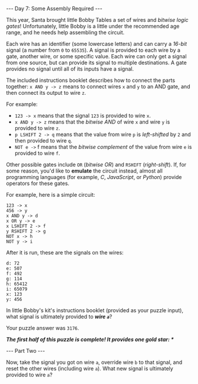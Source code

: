 --- Day 7: Some Assembly Required ---

This year, Santa brought little Bobby Tables a set of wires and _bitwise logic gates_! Unfortunately, little Bobby is a little under the recommended age range, and he needs help assembling the circuit.

Each wire has an identifier (some lowercase letters) and can carry a _16-bit_ signal (a number from `0` to `65535`). A signal is provided to each wire by a gate, another wire, or some specific value. Each wire can only get a signal from one source, but can provide its signal to multiple destinations. A gate provides no signal until all of its inputs have a signal.

The included instructions booklet describes how to connect the parts together: `x AND y -> z` means to connect wires `x` and `y` to an AND gate, and then connect its output to wire `z`.

For example:

- `123 -> x` means that the signal `123` is provided to wire `x`.
- `x AND y -> z` means that the _bitwise AND_ of wire `x` and wire `y` is provided to wire `z`.
- `p LSHIFT 2 -> q` means that the value from wire `p` is _left-shifted_ by `2` and then provided to wire `q`.
- `NOT e ->` f means that the _bitwise complement_ of the value from wire `e` is provided to wire `f`.

Other possible gates include `OR` (_bitwise OR_) and `RSHIFT` (_right-shift_). If, for some reason, you'd like to **emulate** the circuit instead, almost all programming languages (for example, _C_, _JavaScript_, or _Python_) provide operators for these gates.

For example, here is a simple circuit:

```
123 -> x
456 -> y
x AND y -> d
x OR y -> e
x LSHIFT 2 -> f
y RSHIFT 2 -> g
NOT x -> h
NOT y -> i
```

After it is run, these are the signals on the wires:

```
d: 72
e: 507
f: 492
g: 114
h: 65412
i: 65079
x: 123
y: 456
```

In little Bobby's kit's instructions booklet (provided as your puzzle input), what signal is ultimately provided to **_wire `a`_**?

Your puzzle answer was `3176`.

**_The first half of this puzzle is complete! It provides one gold star: \*_**

--- Part Two ---

Now, take the signal you got on wire `a`, override wire `b` to that signal, and reset the other wires (including wire `a`). What new signal is ultimately provided to wire `a`?
